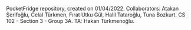 PocketFridge repository, created on 01/04/2022.
Collaborators: Atakan Şerifoğlu, Celal Türkmen, Fırat Utku Gül, Halil Tataroğlu, Tuna Bozkurt.
CS 102 - Section 3 - Group 3A.
TA: Hakan Türkmenoğlu.
